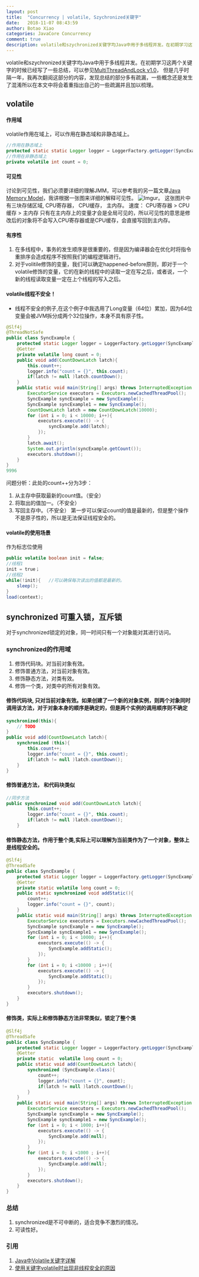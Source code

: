```yaml
---
layout: post
title:  "Concurrency | volatile, Szychronized关键字"
date:   2018-11-07 08:43:59
author: Botao Xiao
categories: JavaCore Concurrency
comment: true
description: volatile和szychronized关键字均Java中用于多线程并发。在初期学习这两个关键字的时候已经写了一些总结，可以参见[MultiThreadAndLock v1.0](https://github.com/Seanforfun/JavaCore/blob/master/Conclusions/MultiThreadAndLock.txt)， 但是几乎时隔一年，我再次翻阅这部分的内容，发现总结的部分多有疏漏，一些概念还是发生了混淆所以在本文中将会着重指出自己的一些疏漏并且加以梳理。
---
```

volatile和szychronized关键字均Java中用于多线程并发。在初期学习这两个关键字的时候已经写了一些总结，可以参见[MultiThreadAndLock v1.0](https://github.com/Seanforfun/JavaCore/blob/master/Conclusions/MultiThreadAndLock.txt)， 但是几乎时隔一年，我再次翻阅这部分的内容，发现总结的部分多有疏漏，一些概念还是发生了混淆所以在本文中将会着重指出自己的一些疏漏并且加以梳理。

## volatile
#### 作用域
volatile作用在域上，可以作用在静态域和非静态域上。
```Java
//作用在静态域上
protected static static Logger logger = LoggerFactory.getLogger(SyncExample.class);
//作用在非静态域上
private volatile int count = 0;
```

#### 可见性
讨论到可见性，我们必须要详细的理解JMM，可以参考我的另一篇文章[Java Memory Model](https://github.com/Seanforfun/JavaCore/blob/master/Conclusions/JMM.md)，我讲根据一张图来详细的解释可见性。
![Imgur](https://i.imgur.com/NPkfkei.png)。
这张图片中有三块存储区域, CPU寄存器， CPU缓存， 主内存。
速度： CPU寄存器 >  CPU缓存 > 主内存
只有在主内存上的变量才会是全局可见的，所以可见性的意思是修改后的对象将不会写入CPU寄存器或是CPU缓存，会直接写回到主内存。

#### 有序性
1. 在多线程中，事务的发生顺序是很重要的，但是因为编译器会在优化时将指令重排序会造成程序不按照我们的编程逻辑进行。
2. 对于volitile修饰的变量，我们可以确定happened-before原则，即对于一个volatile修饰的变量，它的在新的线程中的读取一定在写之后，或者说，一个新的线程读取变量一定在上个线程的写入之后。

#### volatile线程不安全！
* 线程不安全的例子,在这个例子中我选用了Long变量（64位）累加，因为64位变量会被JVM拆分成两个32位操作，本身不具有原子性。
```Java
@Slf4j
@ThreadNotSafe
public class SyncExample {
    protected static Logger logger = LoggerFactory.getLogger(SyncExample.class);
    @Getter
    private volatile long count = 0;
    public void add(CountDownLatch latch){
        this.count++;
        logger.info("count = {}", this.count);
        if(latch != null )latch.countDown();
    }
    public static void main(String[] args) throws InterruptedException {
        ExecutorService executors = Executors.newCachedThreadPool();
        SyncExample syncExample = new SyncExample();
        SyncExample syncExample1 = new SyncExample();
        CountDownLatch latch = new CountDownLatch(10000);
        for (int i = 0; i < 10000; i++){
            executors.execute(() -> {
                syncExample.add(latch);
            });
        }
        latch.await();
        System.out.println(syncExample.getCount());
        executors.shutdown();
    }
}
9996
```
问题分析：此处的count++分为3步：
1. 从主存中获取最新的count值。（安全）
2. 将取出的值加一。（不安全）
3. 写回主存中。（不安全）
第一步可以保证count的值是最新的，但是整个操作不是原子性的，所以是无法保证线程安全的。

#### volatile的使用场景
作为标志位使用
```Java
public volatile boolean init = false;
//线程1
init = true；
//线程2
while(!init){   //可以确保每次读出的值都是最新的。
    sleep();
}
load(context);
```

## synchronized 可重入锁，互斥锁
对于synchronized锁定的对象，同一时间只有一个对象能对其进行访问。

### synchronized的作用域
1. 修饰代码块。对当前对象有效。
2. 修饰普通方法，对当前对象有效。
3. 修饰静态方法，对类有效。
4. 修饰一个类，对类中的所有对象有效。

#### 修饰代码块, 只对当前对象有效。如果创建了一个新的对象实例，则两个对象同时调用该方法，对于对象本身的顺序是确定的，但是两个实例的调用顺序则不确定
```Java
synchronized(this){
    // TODO
}
public void add(CountDownLatch latch){
    synchronized (this){
        this.count++;
        logger.info("count = {}", this.count);
        if(latch != null )latch.countDown();
    }
}
```

#### 修饰普通方法， 和代码块类似
```Java
//同步方法
public synchronized void add(CountDownLatch latch){
        this.count++;
        logger.info("count = {}", this.count);
        if(latch != null )latch.countDown();
    }
```

#### 修饰静态方法，作用于整个类,实际上可以理解为当前类作为了一个对象，整体上是线程安全的。
```Java
@Slf4j
@ThreadSafe
public class SyncExample {
    protected static Logger logger = LoggerFactory.getLogger(SyncExample.class);
    @Getter
    private static volatile long count = 0;
    public static synchronized void addStatic(){
        count++;
        logger.info("count = {}", count);
    }
    public static void main(String[] args) throws InterruptedException {
        ExecutorService executors = Executors.newCachedThreadPool();
        SyncExample syncExample = new SyncExample();
        SyncExample syncExample1 = new SyncExample();
        for (int i = 0; i < 10000; i++){
            executors.execute(() -> {
                SyncExample.addStatic();
            });
        }
        for (int i = 0; i <10000 ; i++){
            executors.execute(() -> {
                SyncExample.addStatic();
            });
        }
        executors.shutdown();
    }
}
```

#### 修饰类，实际上和修饰静态方法非常类似，锁定了整个类
```Java
@Slf4j
@ThreadSafe
public class SyncExample {
    protected static Logger logger = LoggerFactory.getLogger(SyncExample.class);
    @Getter
    private static  volatile long count = 0;
    public static void add(CountDownLatch latch){
        synchronized (SyncExample.class){
            count++;
            logger.info("count = {}", count);
            if(latch != null )latch.countDown();
        }
    }
    public static void main(String[] args) throws InterruptedException {
        ExecutorService executors = Executors.newCachedThreadPool();
        SyncExample syncExample = new SyncExample();
        SyncExample syncExample1 = new SyncExample();
        for (int i = 0; i < 1000; i++){
            executors.execute(() -> {
                SyncExample.add(null);
            });
        }
        for (int i = 0; i <1000 ; i++){
            executors.execute(() -> {
                SyncExample.add(null);
            });
        }
        executors.shutdown();
    }
}
```

### 总结
1. synchronized是不可中断的，适合竞争不激烈的情况。
2. 可读性好。

### 引用
1. [Java中Volatile关键字详解](https://www.cnblogs.com/zhengbin/p/5654805.html)
2. [使用关键字volatile时出现非线程安全的原因](https://blog.csdn.net/en_joker/article/details/80338163)
